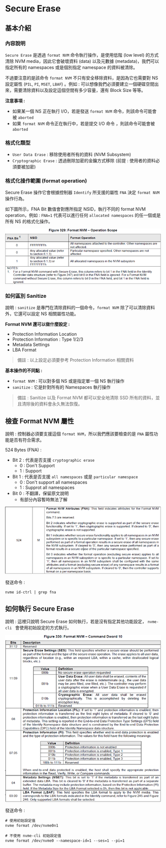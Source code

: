 # Secure Erase



## 基本介紹

### 內容說明

`Secure Erase` 是透過 `format NVM` 命令執行操作，是使用低階 (low level) 的方式清除 NVM media，因此它會破壞資料 (data) 以及元數據 (metadata)，我們可以指定所有的 namespaces 或是個別指定 namespace 的資料被清除。

不過要注意的是該命令 `format NVM` 不只有安全移除資料，是因為它也需要對 NS 設定屬性 (`PIL`, `PI`, `MSET`, `LBAF`) 。例如 : 可以想像我們必須要建立一個硬碟空間出來，需要清除資料以及設定這個空間有多少容量，還有 Block Size 等等。

**注意事項 :** 

* 如果某一個 NS 正在執行 I/O，若是發送 `format NVM` 命令，則該命令可能會被 `aborted`
* 如果 `format NVM` 命令正在執行中，若是提交 I/O 命令 ，則該命令可能會被 `aborted`



### 格式化類型 

* `User Data Erase` : 移除使用者所有的資料 (NVM Subsystem)
* `Cryptographic Erase` : 透過刪除加密的金鑰方式移除 (前提 : 使用者的資料必須要被加密)



### 格式化操作範圍 (format operation)

Secure Erase 操作它會根據控制器 `Identify` 所支援的屬性 `FNA` 決定 `format NVM` 操作行為。

如下圖所示，FNA Bit 數值會對應所指定 NSID，執行不同的 format NVM operation，例如 : `FNA=1` 代表可以進行任何 `allocated namespaces` 的任一個或是所有 NS 的格式化操作。

![](https://github.com/miniedwins/learning/blob/main/nvme/pic/format_nvm_operation_scope.png)



### 如何區別  Sanitize

說明 : `sanitize` 是專門在清除資料的一個命令，`format NVM` 除了可以清除資料外，它還可以設定 NS 相關屬性功能。

**Format NVM  還可以做什麼設定 :**

* Protection Information Location
* Protection Information : Type 1/2/3 
* Metadata Settings
* LBA Format

> 備註 : 以上設定必須要參考 Protection Information 相關資料

**基本操作的不同點 :** 

* `format NVM` : 可以對多個 NS 或是指定單一個 NS 執行操作
* `sanitize` : 它是針對所有的 Namespaces 執行操作

> 備註 : Sanitize 以及 Format NVM 都可以安全地清除 SSD 所有的資料，並且清除後的資料會永久無法恢復。



## 檢查 Format NVM 屬性

說明 : 控制器必須要支援這個 `format NVM`，所以我們應該要檢查的是 `FNA` 屬性功能是否有符合需求。

524 Bytes (FNA) : 

* Bit 2 : 代表是否支援 `cryptographic erase`
  * 0 : Don't Support
  * 1 : Support
* Bit 1 : 代表是否支援 `all namespaces` 或是 `particular namespace`
  * 0 : Don't support all namespaces
  * 1 : Supprot all namespaces
* Bit 0 : 不翻譯，保留原文說明 
  * 有部分內容暫時無法了解

![](https://github.com/miniedwins/learning/blob/main/nvme/pic/identify_controller/Identify_Controller_FNA.png)

發送命令 : 

~~~shell
nvme id-ctrl | grep fna
~~~



## 如何執行 Secure Erase

說明 : 這裡只說明 Secure Erase 如何執行，若是沒有指定其他功能設定， `nvme-cli ` 會使用初始設定的方式執行。

![](https://github.com/miniedwins/learning/blob/main/nvme/pic/admin_command_set/format_nvm_cmd_dw10.png)

發送命令 : 

~~~shell
# 使用初始設定值
nvme format /dev/nvme0n1

# 不使用 nvme-cli 初始設定值
nvme format /dev/nvme0 --namespace-id=1 --ses=1 --pi=1
~~~

